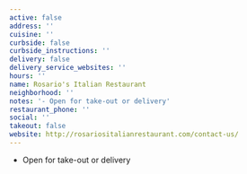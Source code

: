 ```yaml
---
active: false
address: ''
cuisine: ''
curbside: false
curbside_instructions: ''
delivery: false
delivery_service_websites: ''
hours: ''
name: Rosario's Italian Restaurant
neighborhood: ''
notes: '- Open for take-out or delivery'
restaurant_phone: ''
social: ''
takeout: false
website: http://rosariositalianrestaurant.com/contact-us/
---
```


- Open for take-out or delivery